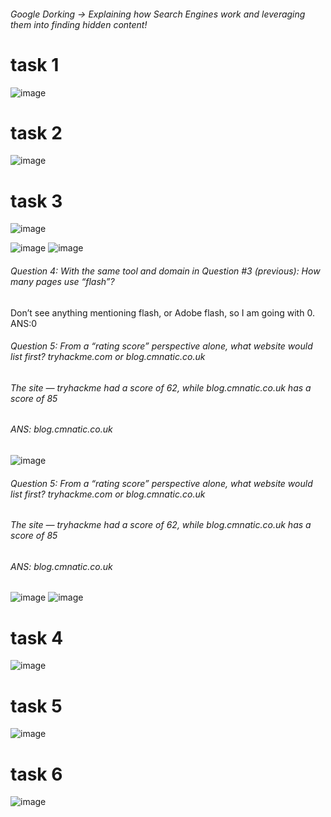 ###### Google Dorking ->  Explaining how Search Engines work and leveraging them into finding hidden content!
# task 1
![image](https://user-images.githubusercontent.com/60177793/90427844-b8720e00-e0e0-11ea-8aa8-4558b2f9b5ea.png)


# task 2
![image](https://user-images.githubusercontent.com/60177793/90427783-a42e1100-e0e0-11ea-8930-d42ee4674f76.png)
# task 3
![image](https://user-images.githubusercontent.com/60177793/90426780-3cc39180-e0df-11ea-831c-9c1f82b168f1.png)

![image](https://user-images.githubusercontent.com/60177793/90426835-4fd66180-e0df-11ea-9c90-aa77cf3e0f95.png)
![image](https://user-images.githubusercontent.com/60177793/90426862-582e9c80-e0df-11ea-9ea0-431cc5ffc941.png)
###### Question 4: With the same tool and domain in Question #3 (previous): How many pages use “flash”?
Don’t see anything mentioning flash, or Adobe flash, so I am going with 0.
ANS:0
###### Question 5: From a “rating score” perspective alone, what website would list first? tryhackme.com or blog.cmnatic.co.uk
###### The site — tryhackme had a score of 62, while blog.cmnatic.co.uk has a score of 85
###### ANS: blog.cmnatic.co.uk
![image](https://user-images.githubusercontent.com/60177793/90426921-7399a780-e0df-11ea-841b-530d9f1255a5.png)


###### Question 5: From a “rating score” perspective alone, what website would list first? tryhackme.com or blog.cmnatic.co.uk
###### The site — tryhackme had a score of 62, while blog.cmnatic.co.uk has a score of 85
###### ANS: blog.cmnatic.co.uk
![image](https://user-images.githubusercontent.com/60177793/90426921-7399a780-e0df-11ea-841b-530d9f1255a5.png)
![image](https://user-images.githubusercontent.com/60177793/90427662-7a74ea00-e0e0-11ea-9677-245db11782c5.png)
# task 4
![image](https://user-images.githubusercontent.com/60177793/90427552-51545980-e0e0-11ea-95fd-0627ab19f364.png)


# task 5
![image](https://user-images.githubusercontent.com/60177793/90428835-32ef5d80-e0e2-11ea-8573-10372e54443c.png)


# task 6
![image](https://user-images.githubusercontent.com/60177793/90427431-27029c00-e0e0-11ea-9fc3-bff8418d8392.png)
